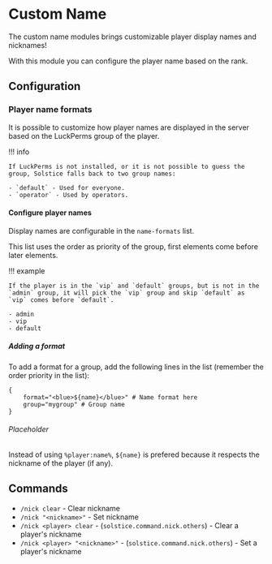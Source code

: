 # Custom Name

The custom name modules brings customizable player display names and nicknames!

With this module you can configure the player name based on the rank.

## Configuration

### Player name formats

It is possible to customize how player names are displayed in the server based on the LuckPerms group of the player.

!!! info

    If LuckPerms is not installed, or it is not possible to guess the group, Solstice falls back to two group names:

    - `default` - Used for everyone.
    - `operator` - Used by operators.

#### Configure player names

Display names are configurable in the `name-formats` list.

This list uses the order as priority of the group, first elements come before later elements.

!!! example

    If the player is in the `vip` and `default` groups, but is not in the `admin` group, it will pick the `vip` group and skip `default` as `vip` comes before `default`.

    - admin
    - vip
    - default

##### Adding a format

To add a format for a group, add the following lines in the list (remember the order priority in the list):

```hocon
{
    format="<blue>${name}</blue>" # Name format here
    group="mygroup" # Group name
}
```

###### Placeholder

Instead of using `%player:name%`, `${name}` is prefered because it respects the nickname of the player (if any).

## Commands

- `/nick clear` - Clear nickname
- `/nick "<nickname>"` - Set nickname
- `/nick <player> clear` - (`solstice.command.nick.others`) - Clear a player's nickname
- `/nick <player> "<nickname>"` - (`solstice.command.nick.others`) - Set a player's nickname